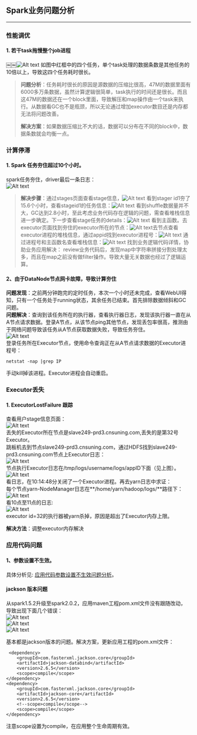## Spark业务问题分析


----------
### **性能调优**
#### 1. 若干task拖慢整个job进程
￼￼![Alt text](https://github.com/alixGuo/Resources/blob/master/2016/201611/2016111101.jpg)
如图中红框中的四个任务，单个task处理的数据条数是其他任务的10倍以上，导致这四个任务耗时很长。

> **问题分析**：任务耗时很长的原因是源数据的压缩比很高，47M的数据里面有6000多万条数据，虽然计算逻辑很简单，task执行的时间还是很长。而且这47M的数据还在一个block里面，导致解压和map操作由一个task来执行。从数据看GC也不是瓶颈，所以无论通过增加executor数目还是内存都无法将问题改善。
> 
> **解决方案**：如果数据压缩比不大的话，数据可以分布在不同的block中，数据条数就会均衡一点。  

### 计算停滞  
#### 1. Spark 任务夯住超过10个小时。  
spark任务夯住，driver最后一条日志：  
![Alt text](https://github.com/alixGuo/Resources/blob/master/2016/201612/2016121220.png)  

> **解决步骤**：通过stages页面查看stage信息，![Alt text](https://github.com/alixGuo/Resources/blob/master/2016121205.png)
看到stager id1夯了15.6个小时，查看stageid1的任务信息：![Alt text](https://github.com/alixGuo/Resources/blob/master/2016121206.png)
看到shuffle数据量并不大，GC达到2.8小时，至此考虑业务代码存在逻辑的问题，需查看堆栈信息进一步确定。下一步查看stage任务的details：![Alt text](https://github.com/alixGuo/Resources/blob/master/2016121207.png)
看到主函数。去executor页面找到夯住的executor所在的节点：![Alt text](https://github.com/alixGuo/Resources/blob/master/2016121208.png)去节点查看executor进程的堆栈信息，通过appid找到executor进程号：![Alt text](https://github.com/alixGuo/Resources/blob/master/2016121209.png)
通过进程号和主函数名查看堆栈信息：![Alt text](https://github.com/alixGuo/Resources/blob/master/2016121210.png)
找到业务逻辑代码详情，协助业务应用解决：
review业务代码后，发现map中字符串拼接分割处理太多，而且在map之前没有做filter操作。导致大量无关数据也经过了逻辑运算。

#### 2、由于DataNode节点网卡故障，导致计算夯住    
**问题发现**：之前两分钟跑完的定时任务，本次一个小时还未完成，查看WebUI得知，只有一个任务处于running状态，其余任务已结束。首先排除数据倾斜和GC问题。  
**问题解决**：查询到该任务所在的执行器，查看执行器日志，发现该执行器一直在从A节点请求数据。登录A节点，从该节点ping其他节点，发现丢包率很高，推测由于网络问题导致该任务从A节点获取数据失败，导致任务夯住。  
![Alt text](https://github.com/alixGuo/Resources/blob/master/2016121216.png)  
登录任务所在Executor节点，使用命令查询正在从A节点请求数据的Executor进程号：  

```
netstat -nap |grep IP
```  
手动kill掉该进程。Executor进程会自动重启。  

### Executor丢失  
#### 1. ExecutorLostFailure 跟踪  
查看用户stage信息页面：  
![Alt text](https://github.com/alixGuo/Resources/blob/master/2016121211.png)  
丢失的Executor所在节点是slave249-prd3.cnsuning.com,丢失的是第32号Executor。  
跳板机去到节点slave249-prd3.cnsuning.com，通过HDFS找到slave249-prd3.cnsuning.com节点上Executor日志：  
![Alt text](https://github.com/alixGuo/Resources/blob/master/2016121212.png)    
节点执行Executor日志在/tmp/logs/username/logs/appID下面（见上图）。  
![Alt text](https://github.com/alixGuo/Resources/blob/master/2016121213.png)  
看日志，在10:14:48分关闭了一个Executor进程。再去yarn日志中求证：  
每个节点yarn-NodeManager日志在**/home/yarn/hadoop/logs/**路径下：  
![Alt text](https://github.com/alixGuo/Resources/blob/master/2016121214.png)  
看10点至11点的日志:  
![Alt text](https://github.com/alixGuo/Resources/blob/master/2016121215.png)  
executor id=32的执行器被yarn杀掉，原因是超出了Executor内存上限。  

**解决方法**：调整executor内存解决  

### 应用代码问题    
#### 1、参数设置不生效。  
具体分析见: [应用代码参数设置不生效问题分析](https://github.com/alixGuo/Spark-App-Solutions/blob/master/%E5%BA%94%E7%94%A8%E4%BB%A3%E7%A0%81%E5%8F%82%E6%95%B0%E8%AE%BE%E7%BD%AE%E4%B8%8D%E7%94%9F%E6%95%88%E9%97%AE%E9%A2%98%E5%88%86%E6%9E%90.md)。  

#### jackson  版本问题  
从spark1.5.2升级至spark2.0.2，应用maven工程pom.xml文件没有跟随改动，导致出现下面几个错误：  
![Alt text](https://github.com/alixGuo/Resources/blob/master/2016121217.png)  
![Alt text](https://github.com/alixGuo/Resources/blob/master/2016121218.png)  
![Alt text](https://github.com/alixGuo/Resources/blob/master/2016121219.png)  

基本都是jackson版本的问题。解决方案，更新应用工程的pom.xml文件：  

	 <dependency>
        <groupId>com.fasterxml.jackson.core</groupId>
        <artifactId>jackson-databind</artifactId>
        <version>2.6.5</version>
        <scope>compile</scope>
    </dependency>
    <dependency>
        <groupId>com.fasterxml.jackson.core</groupId>
        <artifactId>jackson-core</artifactId>
        <version>2.6.5</version>
        <!--scope>compile</scope-->
        <scope>compile</scope>
    </dependency>

注意scope设置为compile，在应用整个生命周期有效。  

